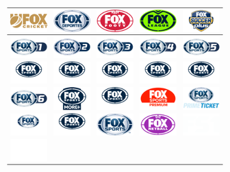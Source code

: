 | ![](https://raw.githubusercontent.com/RevGear/logo/master/International/Fox-Sports/Fox-Cricket.png) | ![](https://raw.githubusercontent.com/RevGear/logo/master/International/Fox-Sports/Fox-Deportes.png) | ![](https://raw.githubusercontent.com/RevGear/logo/master/International/Fox-Sports/Fox-Footy.png) | ![](https://raw.githubusercontent.com/RevGear/logo/master/International/Fox-Sports/Fox-League.png) | ![](https://raw.githubusercontent.com/RevGear/logo/master/International/Fox-Sports/Fox-Soccer-Plus.png) | 
|:---:|:---:|:---:|:---:|:---:| 
| ![](https://raw.githubusercontent.com/RevGear/logo/master/International/Fox-Sports/Fox-Sports-1.png) | ![](https://raw.githubusercontent.com/RevGear/logo/master/International/Fox-Sports/Fox-Sports-2.png) | ![](https://raw.githubusercontent.com/RevGear/logo/master/International/Fox-Sports/Fox-Sports-3.png) | ![](https://raw.githubusercontent.com/RevGear/logo/master/International/Fox-Sports/Fox-Sports-4.png) | ![](https://raw.githubusercontent.com/RevGear/logo/master/International/Fox-Sports/Fox-Sports-5.png) | 
| ![](https://raw.githubusercontent.com/RevGear/logo/master/International/Fox-Sports/Fox-Sports-503.png) | ![](https://raw.githubusercontent.com/RevGear/logo/master/International/Fox-Sports/Fox-Sports-505.png) | ![](https://raw.githubusercontent.com/RevGear/logo/master/International/Fox-Sports/Fox-Sports-506.png) | ![](https://raw.githubusercontent.com/RevGear/logo/master/International/Fox-Sports/Fox-Sports-507.png) | ![](https://raw.githubusercontent.com/RevGear/logo/master/International/Fox-Sports/Fox-Sports-508.png) | 
| ![](https://raw.githubusercontent.com/RevGear/logo/master/International/Fox-Sports/Fox-Sports-6.png) | ![](https://raw.githubusercontent.com/RevGear/logo/master/International/Fox-Sports/Fox-Sports-More-Plus.png) | ![](https://raw.githubusercontent.com/RevGear/logo/master/International/Fox-Sports/Fox-Sports-News.png) | ![](https://raw.githubusercontent.com/RevGear/logo/master/International/Fox-Sports/Fox-Sports-Premium.png) | ![](https://raw.githubusercontent.com/RevGear/logo/master/International/Fox-Sports/Fox-Sports-Prime.png) | 
| ![](https://raw.githubusercontent.com/RevGear/logo/master/International/Fox-Sports/Fox-Sports-Racing.png) | ![](https://raw.githubusercontent.com/RevGear/logo/master/International/Fox-Sports/Fox-Sports-Ultra-HD.png) | ![](https://raw.githubusercontent.com/RevGear/logo/master/International/Fox-Sports/Fox-Sports.png) | ![](https://raw.githubusercontent.com/RevGear/logo/master/International/Fox-Sports/FoxNetball.png) | ![](https://raw.githubusercontent.com/RevGear/logo/master/International/Fox-Sports/FS1.png) | 
| ![](https://raw.githubusercontent.com/RevGear/logo/master/International/Fox-Sports/FS2.png)  | 
